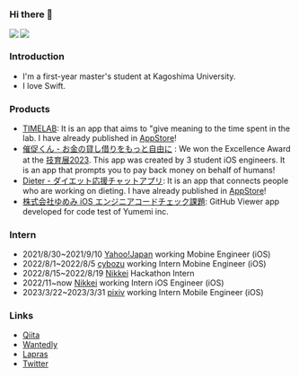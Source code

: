 ### Hi there 👋


<a href="https://github.com/anuraghazra/github-readme-stats">
  <img src="https://github-readme-stats.vercel.app/api?username=hamadayuuki&count_private=true&show_icons=true" />
</a> 

<a href="https://github.com/anuraghazra/github-readme-stats">
  <img align="left" src="https://github-readme-stats.vercel.app/api/top-langs/?username=hamadayuuki&hide=Jupyter%20Notebook&layout=compact" />
</a>

### Introduction
- I'm a first-year master's student at Kagoshima University.
- I love Swift.

### Products
- [TIMELAB](https://github.com/hamadayuuki/timelab): It is an app that aims to "give meaning to the time spent in the lab. I have already published in [AppStore](https://apps.apple.com/jp/app/timelab/id6446396011)!
- [催促くん - お金の貸し借りをもっと自由に](https://github.com/TeamAppleMan/saisokukunn) : We won the Excellence Award at the [技育展2023](https://talent.supporterz.jp/geekten/2022/exhibition.html#theme15). This app was created by 3 student iOS engineers. It is an app that prompts you to pay back money on behalf of humans!
- [Dieter - ダイエット応援チャットアプリ](https://apps.apple.com/jp/app/dieter-%E3%83%80%E3%82%A4%E3%82%A8%E3%83%83%E3%83%88%E5%BF%9C%E6%8F%B4%E3%83%81%E3%83%A3%E3%83%83%E3%83%88%E3%82%A2%E3%83%97%E3%83%AA/id1563687645): It is an app that connects people who are working on dieting. I have already published in [AppStore](https://apps.apple.com/jp/app/dieter-%E3%83%80%E3%82%A4%E3%82%A8%E3%83%83%E3%83%88%E5%BF%9C%E6%8F%B4%E3%83%81%E3%83%A3%E3%83%83%E3%83%88%E3%82%A2%E3%83%97%E3%83%AA/id1563687645)!
- [株式会社ゆめみ iOS エンジニアコードチェック課題](https://github.com/hamadayuuki/yumemi-ios-engineer-codecheck): GitHub Viewer app developed for code test of Yumemi inc.

### Intern
- 2021/8/30~2021/9/10 [Yahoo!Japan](https://about.yahoo.co.jp/) working Mobine Engineer (iOS)
- 2022/8/1~2022/8/5 [cybozu](https://cybozu.co.jp/) working Intern Mobine Engineer (iOS)
- 2022/8/15~2022/8/19 [Nikkei](https://www.nikkei.com/) Hackathon Intern
- 2022/11~now [Nikkei](https://about.mercari.com/) working Intern iOS Engineer (iOS)
- 2023/3/22~2023/3/31 [pixiv](https://www.pixiv.co.jp/) working Intern Mobile Engineer (iOS)

### Links
- [Qiita](https://qiita.com/Soccerboy_Hamada)
- [Wantedly](https://www.wantedly.com/id/hamadayuuki)
- [Lapras](https://lapras.com/person)
- [Twitter](https://twitter.com/ios_hamada)
